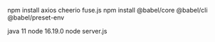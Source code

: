  npm install axios cheerio fuse.js
npm install @babel/core @babel/cli @babel/preset-env

java 11
node 16.19.0
node server.js 

